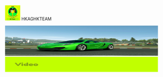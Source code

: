 <img src="IMG_20190127_184038.jpg" width="50" height="50"> HKAGHKTEAM

<img src="IMG_20190127_175456.jpg" width="3500" height="100">

<img src="IMG_20190203_101715.jpg" width="2000" height="50">


